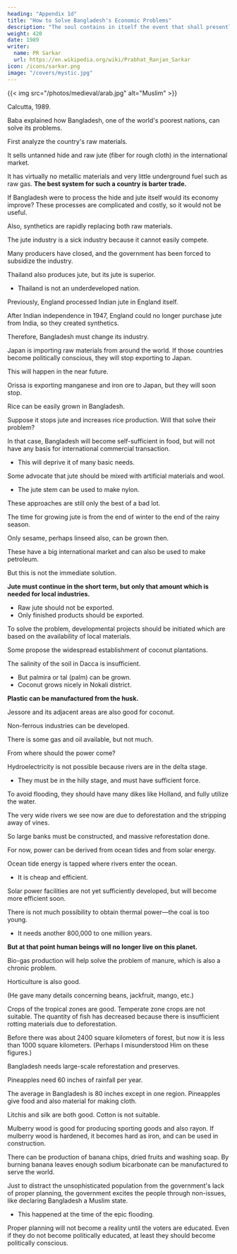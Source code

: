 ```yaml
---
heading: "Appendix 1d"
title: "How to Solve Bangladesh's Economic Problems"
description: "The soul contains in itself the event that shall presently befall it. The event is only the actualizing of its thought"
weight: 420
date: 1989
writer:
  name: PR Sarkar
  url: https://en.wikipedia.org/wiki/Prabhat_Ranjan_Sarkar
icon: /icons/sarkar.png
image: "/covers/mystic.jpg"
---
```


{{< img src="/photos/medieval/arab.jpg" alt="Muslim" >}}


Calcutta, 1989. 

Baba explained how Bangladesh, one of the world's  poorest nations, can solve its problems.

First analyze the country's raw materials. 

It sells untanned hide and  raw jute (fiber for rough cloth) in the international market. 

It has virtually no metallic materials and very little underground fuel such as raw gas. **The best system for such a country is barter trade.** 

If Bangladesh were to process the hide and jute itself would its economy improve? These processes are complicated and costly, so it would not be useful.

Also, synthetics are rapidly replacing both raw materials. 

The jute industry is a sick industry because it cannot easily compete. 

Many producers have closed, and the government has been forced to subsidize the industry. 

Thailand also produces jute, but its jute is superior.
- Thailand is not an underdeveloped nation. 

Previously, England processed Indian jute in England itself. 

After Indian independence in 1947, England could no longer purchase jute from India, so they created synthetics.

Therefore, Bangladesh must change its industry. 

Japan is importing raw materials from around the world. If those countries become politically conscious, they will stop exporting to Japan. 

This will happen in the near future. 

Orissa is exporting manganese and iron ore to Japan, but they will soon stop. 

Rice can be easily grown in Bangladesh.

Suppose it stops jute and increases rice production. Will that solve their problem? 

In that case, Bangladesh will become self-sufficient in food, but will not have any basis for international commercial transaction. 
- This will deprive it of many basic needs. 

Some advocate that jute should be mixed with  artificial materials and wool.
- The jute stem can be used to make nylon. 

These approaches are still only the best of a bad lot. 

The time for growing jute is from the end of winter to the end of the rainy season.

Only sesame, perhaps linseed also, can be grown then.

These have a big international market and can also be used to make petroleum.

But this is not the immediate solution. 

**Jute must continue in the short term, but only that amount which is needed for local industries.** 
- Raw jute should not be exported. 
- Only finished products should be exported. 

To solve the problem, developmental projects should be initiated which are based on the availability of local materials. 

Some propose the widespread establishment of coconut plantations. 

The salinity of the soil in Dacca is insufficient. 
- But palmira or tal (palm) can be grown. 
- Coconut grows nicely in Nokali district. 

**Plastic can be manufactured from the husk.** 

Jessore and its adjacent areas are also good for coconut. 


Non-ferrous industries can be developed. 

There is some gas and oil available, but not much. 

From where should the power come? 

Hydroelectricity is not possible because rivers are in the delta stage. 
- They must be in the hilly stage, and must have sufficient force. 

To avoid flooding, they should have many dikes like Holland, and fully utilize the water. 

The very wide rivers we see now are due to deforestation and the stripping away of vines. 

So large banks must be constructed, and massive reforestation done. 

For now, power can be derived from ocean tides and from solar energy. 

Ocean tide energy is tapped where rivers enter the ocean.
- It is cheap and efficient.

Solar power facilities are not  yet sufficiently developed, but will become more efficient soon. 

There is not much possibility to obtain thermal power—the coal is too young. 
- It needs another 800,000 to one million years.

**But at that point human beings will no longer live on this planet.** 

Bio-gas production will help solve the problem of manure, which is also a chronic problem. 

Horticulture is also good. 

(He gave many details concerning beans, jackfruit, mango, etc.) 

Crops of the tropical zones are good. Temperate  zone crops are not suitable. The quantity of fish has decreased because there is insufficient rotting materials due to deforestation. 

Before there was about 2400 square kilometers of forest, but now it is less than 1000 square kilometers. (Perhaps I misunderstood Him on these figures.) 

Bangladesh needs large-scale reforestation and preserves. 

Pineapples need 60 inches of rainfall per year.

The average in Bangladesh is 80 inches except in one region. Pineapples give food and also material for making cloth.

Litchis and silk are both good. Cotton is not suitable. 

Mulberry wood is good for producing sporting goods and also rayon. If  mulberry wood is hardened, it becomes hard as iron, and can be used in construction.

There can be production of banana chips, dried fruits and  washing soap. By burning banana leaves enough sodium bicarbonate can be manufactured to serve the world. 

Just to distract the unsophisticated population from the government's lack of proper planning, the government excites the people through non-issues, like declaring Bangladesh a Muslim state. 
- This happened at the time of the epic flooding. 

Proper planning will not become a reality until the voters are educated. Even if they do not become politically educated, at least they should become politically conscious. 


